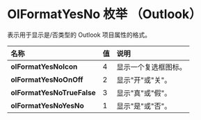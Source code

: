 
# OlFormatYesNo 枚举 （Outlook）

表示用于显示是/否类型的 Outlook 项目属性的格式。



|**名称**|**值**|**说明**|
|:-----|:-----|:-----|
|**olFormatYesNoIcon**|4|显示一个复选框图标。|
|**olFormatYesNoOnOff**|2|显示"开"或"关"。|
|**olFormatYesNoTrueFalse**|3|显示"真"或"假"。|
|**olFormatYesNoYesNo**|1|显示"是"或"否"。|
